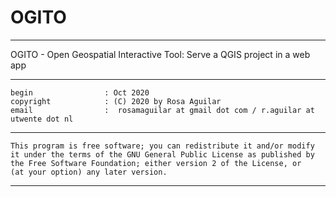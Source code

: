 # OGITO

***************************************************************************************

 OGITO - Open Geospatial Interactive Tool: Serve a QGIS project in a web app
 
 --------------------------------------------------------------------------------------
    begin                : Oct 2020
    copyright            : (C) 2020 by Rosa Aguilar
    email                :  rosamaguilar at gmail dot com / r.aguilar at utwente dot nl
 
 **************************************************************************************
                                                                          
    This program is free software; you can redistribute it and/or modify  
    it under the terms of the GNU General Public License as published by  
    the Free Software Foundation; either version 2 of the License, or     
    (at your option) any later version.                                   
                                                                          
 **************************************************************************************


